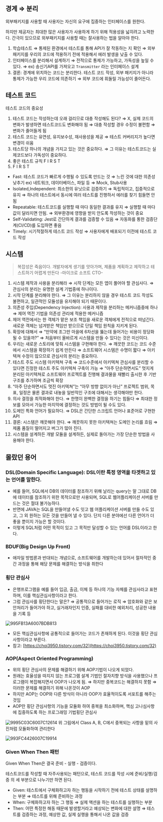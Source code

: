## 경계 ⇒ 분리

외부패키지를 사용할 때 사용자는 자신의 요구에 집중하는 인터페이스를 원한다. 

하지만 제공자는 최대한 많은 사용자가 사용하게 하기 위해 적용성을 넓히려고 노력한다. 간극이 있으므로 외부패키지를 사용할 때는 잘사용하는 법을 알아야 한다.

1. 학습테스트 ⇒ 통제된 환경에서 테스트를 통해 API가 잘 작동하는 지 확인 ⇒ 외부 패키지를 우리의 코드에 적용하기 전에 적용해서 에러 발생을 낮출 수 있다.
2. 인터페이스를 분리해서 설계하기 ⇒ 전적으로 통제가 가능하고, 가독성을 높일 수 있다. ⇒ ex) 송신기API를 가져오고 `Transmitter` 라는 인터페이스 설계
3. 결론: 경계에 위치하는 코드는 분리한다. 테스트 코드 작성, 외부 패키지가 아니라 통제가 가능한 우리 코드에 의존하기 ⇒ 외부 코드에 휘둘릴 가능성이 줄어든다.

## 테스트 코드

테스트 코드의 중요성

1. 테스트 코드는 작성하는데 오래 걸리므로 대충 작성해도 된다? ⇒ X, 실제 코드의 변화가 발생하면 테스트코드도 변화해야 됨 ⇒ 대충 작성할 경우 수정이 불편함 ⇒ 변화가 줄어들게 됨
2. 테스트 코드는 유연성, 유지보수성, 재사용성을 제공 ⇒ 테스트 커버리지가 높다면 변경이 쉬움
3. 테스트당 하나의 개념을 가지고 있는 것은 중요하다. ⇒ 그 이유는 테스트코드는 실제코드보다 가독성이 중요하다.
4. 좋은 테스트 규칙 F I R S T 
5.  F I R S T

- Fast: 테스트 코드가 빠르게 수행될 수 있도록 만드는 것 ⇒ 느린 것에 대한 의존성 낮추기 ex) 네트워크, 데이터베이스, 파일 등 ⇒ Mock, Stub사용
- Isolated,Independent: 최소한의 유닛으로 검증하기 ⇒ 독립적이고, 집중적으로 유지 ⇒ 하나의 테스트에서 동시에 여러 테스트를 진행하서 에러를 찾기 힘들면 안됨
- Repeatable: 테스트코드를 실행할 때 마다 동일한 결과를 유지 ⇒ 실행할 때 마다 값이 달라지면 안됨. ⇒ 외부환경에 영향을 받지 안도록 작성하는 것이 중요
- Self-Validating: Jest로 간단하게 결과를 검증할 수 있음 ⇒ 자동화를 통한 검증단계(CI/CD)를 도입하면 좋음
- Timely: 시기적절하게 테스트 코드 작성 ⇒ 사용자에게 배포되기 이전에 테스트 코드 작성

## 시스템

> 복잡성은 죽음이다. 개발자에게 생기를 앗아가며, 제품을 계획하고 제작하고 테스트하기 어렵게 만든다 -마이크로 소프트 CTO-
> 
1. 시스템 제작과 사용을 분리해라 ⇒ 시작 단계는 모든 앱이 풀어야 할 관심사다. ⇒ 관심사의 분리는 유명한 설계 기법중에 하나이다.
2. 시작 단계를 분리해야 한다. ⇒ 그 이유는 분리하지 않을 경우 테스트 코드 작성도 불편하고, 일관적인 모듈성을 유지해야 되기 때문이다.
3. 의존성 주입(Dependency Injection): 사용과 제작을 분리하는 메커니즘중에 하나 ⇒ 제어 역전 기법을 의존성 관리에 적용한 메커니즘
4. 제어 역전에서는 한 객체가 맡은 보조 책임을 새로운 객체에게 전적으로 떠넘긴다. 새로운 객체는 넘겨받은 책임만 받으므로 단일 책임 원칙을 지키게 된다.
5. 확장에 대해서 ⇒ “만약에 조그만 마을에 6차선을 뚫는데 들어가는 비용이 정당화 될 수 있을까?” ⇒ 처음부터 올바르게 시스템을 만들 수 있다는 것은 미신이다.
6. 우리는 새로운 스토리에 맞춰 시스템을 구현해야 한다. ⇒ 깨끗한 코드는 코드 수준에서 시스템을 확장하기 쉽게 만든다 ⇒ 소프트웨어 시스템은 수명이 짧다 ⇒ 아키텍쳐 수정이 많으므로 관심사의 분리는 중요하다.
7. 테스트 주도 시스템 아키텍쳐 구축 ⇒ 코드수준에서 아키텍쳐 관심사를 분리할 수 있다면 진정한 테스트 주도 아키텍쳐 구축이 가능 ⇒ “아주 단순하면서도” 멋지게 분리된 아키텍쳐로 소프트웨어 프로젝트를 진행해 결과물을 재빨리 출시한 후 기반구조를 추가하며 조금씩 확장
8. “아주 단순하면서도 멋진 아키텍쳐”는 “아무 방향 없이가 아닌” 프로젝트 범위, 목표, 일정은 물론 결과로 내놓을 일반적인 구조에 대해서는 생각해야만 한다.
9. 의사 결정을 최적화해야 한다. ⇒ 한명이 완벽한 결정을 하기는 힘들다 ⇒ 최대한 정보를 모아서 가능한 마지막에 결정하는 것도 방법이 될 수도 있다.
10. 도메인 특화 언어가 필요하다. ⇒ DSL은 간단한 스크립트 언어나 표준어로 구현한 API
11. 결론: 시스템은 깨끗해야 한다. ⇒ 깨끗하지 못한 아키텍쳐는 도메인 논리를 흐림 ⇒ 제품 품질이 떨어지고 버그가 많아 진다. 
12. 시스템을 설계하든 개발 모듈을 설계하든, 실제로 돌아가는 가장 단순한 방법을 사용해야 한다.

## 몰랐던 용어

### DSL(Domain Specific Language): DSL이란 특정 영역을 타겟하고 있는 언어를 말한다.
- 예를 들어, SQL에서 DB의 데이터를 참조하기 위해 날리는 query는 말 그대로 DB에 데이터를 참조하기 위한 목적으로만 사용되며, SQL로 웹어플리케이션 서버를 만드는 것은 절대 불가능하다.
- 반면에 JAVA는 SQL을 만들어낼 수도 잇고 웹 어플리케이션 서버를 만들 수도 있고, 그 외 원하는 모든 것을 만들어 낼 수 있다. 단지 다른 분야에선 다른 언어가 더 좋을 뿐이지 가능은 할 것이다.
- 이렇게 SQL처럼 어떤 목적이 있고 그 목적만 달성할 수 있는 언어를 DSL이라고 한다.
### BDUF(Big Design Up Front)
- 애자일 방법론과 반대되는 개념으로, 소프트웨어를 개발하는데 있어서 절차적인 중간 과정을 통해 해당 문제를 해결하는 방식을 취한다
### 횡단 관심사
- 은행프로그램을 예를 들어 입금, 출금, 이체 등 하나의 기능 자체를 관심사라고 표현하며, 이를 핵심관심사항이라고 한다.
- 그럼 관심사를 횡단한다는 말은? ⇒ 공통적으로 들어가는 로직 ⇒ 암호화와 같은 보안처리가 들어가야 하고, 실거래자인지 인증, 실패를 대비한 예외처리, 성공한 내용을 기록 등

![995FB13A6007BDB813](https://user-images.githubusercontent.com/67263146/161416202-2f718ec2-c2c9-48f1-96e5-f014a1235bce.png)

- 모든 핵심관심사항에 공통적으로 들어가는 코드가 존재하게 된다. 이것을 횡단 관심사항이라고 부른다.
- 참고: [https://choi3950.tistory.com/32](https://choi3950.tistory.com/32)

### AOP(Aspect Oriented Programming)

- 위의 횡단 관심사의 문제를 해결하기 위해 AOP기법이 나오게 되었다.
- 원래는 효율성을 따지지 않는 프로그램 설계 기법인 절자치향 방식을 사용했으나 프로그램이 복잡해지면서 OOP가 나오게 됨. ⇒ 하지만 중복코드는 해결하지 못함 ⇒ 이러한 문제를 해결하기 위해 나온것이 AOP
- 하지만 AOP는 OOP와 다른 방식이 아니라 OOP가 효율적이도록 서포트를 해주는 것임
- AOP란 횡단 관심사항의 기능을 모듈화 하여 중복을 최소화하며, 핵심 고나심사항에 집중하도록 하는 프로그래밍 기법횡단 관심사

![9995C03C6007C12614](https://user-images.githubusercontent.com/67263146/161416217-b98cf0d2-465d-46ae-ac47-ce45138919a5.png)
위 그림에서 Class A, B, C에서 중복되는 사항을 밑의 사진처럼 모듈화하여 관리한다

![993FC4426007C19914](https://user-images.githubusercontent.com/67263146/161416219-250dfbbd-eaaa-42db-b4f3-49766cc73463.png)
### Given When Then 패턴

Given When Then은 결국 준비 - 실행 - 검증이다.

테스트코드를 작성할 때 자주사용되는 패턴으로, 테스트 코드를 작성 시에 준비/실행/검증 의 세 부분으로 나누기만 하면 된다.

- Given: 테스트에서 구체화하고자 하는 행동을 시작하기 전에 테스트 상태를 설명하는 부분 ⇒ 테스트를 위해 준비하는 과정
- When: 구체화하고자 하는 그 행동 ⇒ 실제 액션을 하는 테스트를 실행하는 부분
- Then: 어떤 특정한 해동 때문에 발생할거라고 예상되는 변화에 대한 설명 ⇒ 테스트를 검증하는 과정, 예상한 값, 실제 실행을 통해서 나온 값을 검증
